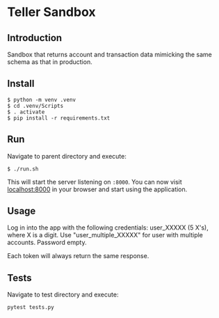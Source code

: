 # Teller Sandbox

## Introduction

Sandbox that returns account and transaction data mimicking the same schema as that in production.

## Install

```
$ python -m venv .venv
$ cd .venv/Scripts
$ . activate
$ pip install -r requirements.txt
```

## Run
Navigate to parent directory and execute:
```
$ ./run.sh
```
This will start the server listening on `:8000`. You can now visit [localhost:8000](http://localhost:8000) in your browser and start using the application.

## Usage

Log in into the app with the following credentials: user_XXXXX (5 X's), where X is a digit. 
Use "user_multiple_XXXXX" for user with multiple accounts. Password empty.

Each token will always return the same response.

## Tests
Navigate to test directory and execute:
```
pytest tests.py
```
